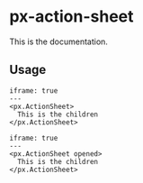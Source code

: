 # px-action-sheet
This is the documentation.


## Usage

```react
iframe: true
---
<px.ActionSheet>
  This is the children
</px.ActionSheet>
```

```react
iframe: true
---
<px.ActionSheet opened>
  This is the children
</px.ActionSheet>
```
